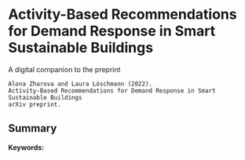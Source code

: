 # Activity-Based Recommendations for Demand Response in Smart Sustainable Buildings

A digital companion to the preprint 

```
Alona Zharova and Laura Löschmann (2022). 
Activity-Based Recommendations for Demand Response in Smart Sustainable Buildings
arXiv preprint.
```

## Summary 



**Keywords:** 

